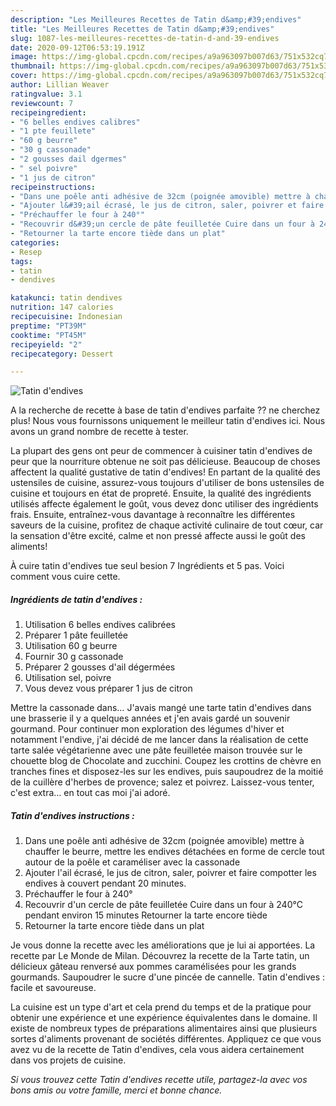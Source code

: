 ```yaml
---
description: "Les Meilleures Recettes de Tatin d&amp;#39;endives"
title: "Les Meilleures Recettes de Tatin d&amp;#39;endives"
slug: 1087-les-meilleures-recettes-de-tatin-d-and-39-endives
date: 2020-09-12T06:53:19.191Z
image: https://img-global.cpcdn.com/recipes/a9a963097b007d63/751x532cq70/tatin-dendives-photo-principale-de-la-recette.jpg
thumbnail: https://img-global.cpcdn.com/recipes/a9a963097b007d63/751x532cq70/tatin-dendives-photo-principale-de-la-recette.jpg
cover: https://img-global.cpcdn.com/recipes/a9a963097b007d63/751x532cq70/tatin-dendives-photo-principale-de-la-recette.jpg
author: Lillian Weaver
ratingvalue: 3.1
reviewcount: 7
recipeingredient:
- "6 belles endives calibres"
- "1 pte feuillete"
- "60 g beurre"
- "30 g cassonade"
- "2 gousses dail dgermes"
- " sel poivre"
- "1 jus de citron"
recipeinstructions:
- "Dans une poêle anti adhésive de 32cm (poignée amovible) mettre à chauffer le beurre, mettre les endives détachées en forme de cercle tout autour de la poêle et caraméliser avec la cassonade"
- "Ajouter l&#39;ail écrasé, le jus de citron, saler, poivrer et faire compotter les endives à couvert pendant 20 minutes."
- "Préchauffer le four à 240°"
- "Recouvrir d&#39;un cercle de pâte feuilletée Cuire dans un four à 240°C pendant environ 15 minutes Retourner la tarte encore tiède"
- "Retourner la tarte encore tiède dans un plat"
categories:
- Resep
tags:
- tatin
- dendives

katakunci: tatin dendives 
nutrition: 147 calories
recipecuisine: Indonesian
preptime: "PT39M"
cooktime: "PT45M"
recipeyield: "2"
recipecategory: Dessert

---
```



![Tatin d&#39;endives](https://img-global.cpcdn.com/recipes/a9a963097b007d63/751x532cq70/tatin-dendives-photo-principale-de-la-recette.jpg)

A la recherche de recette à base de tatin d&#39;endives parfaite ?? ne cherchez plus! Nous vous fournissons uniquement le meilleur tatin d&#39;endives ici. Nous avons un grand nombre de recette à tester.

La plupart des gens ont peur de commencer à cuisiner tatin d&#39;endives de peur que la nourriture obtenue ne soit pas délicieuse. Beaucoup de choses affectent la qualité gustative de tatin d&#39;endives! En partant de la qualité des ustensiles de cuisine, assurez-vous toujours d'utiliser de bons ustensiles de cuisine et toujours en état de propreté. Ensuite, la qualité des ingrédients utilisés affecte également le goût, vous devez donc utiliser des ingrédients frais. Ensuite, entraînez-vous davantage à reconnaître les différentes saveurs de la cuisine, profitez de chaque activité culinaire de tout cœur, car la sensation d'être excité, calme et non pressé affecte aussi le goût des aliments!

<!--inarticleads1-->

À cuire tatin d&#39;endives tue seul besion 7 Ingrédients et 5 pas. Voici comment vous cuire cette.

##### Ingrédients de tatin d&#39;endives :

1. Utilisation 6 belles endives calibrées
1. Préparer 1 pâte feuilletée
1. Utilisation 60 g beurre
1. Fournir 30 g cassonade
1. Préparer 2 gousses d&#39;ail dégermées
1. Utilisation  sel, poivre
1. Vous devez vous préparer 1 jus de citron


Mettre la cassonade dans… J&#39;avais mangé une tarte tatin d&#39;endives dans une brasserie il y a quelques années et j&#39;en avais gardé un souvenir gourmand. Pour continuer mon exploration des légumes d&#39;hiver et notamment l&#39;endive, j&#39;ai décidé de me lancer dans la réalisation de cette tarte salée végétarienne avec une pâte feuilletée maison trouvée sur le chouette blog de Chocolate and zucchini. Coupez les crottins de chèvre en tranches fines et disposez-les sur les endives, puis saupoudrez de la moitié de la cuillère d&#39;herbes de provence; salez et poivrez. Laissez-vous tenter, c&#39;est extra… en tout cas moi j&#39;ai adoré. 

<!--inarticleads2-->

##### Tatin d&#39;endives instructions :

1. Dans une poêle anti adhésive de 32cm (poignée amovible) mettre à chauffer le beurre, mettre les endives détachées en forme de cercle tout autour de la poêle et caraméliser avec la cassonade
1. Ajouter l&#39;ail écrasé, le jus de citron, saler, poivrer et faire compotter les endives à couvert pendant 20 minutes.
1. Préchauffer le four à 240°
1. Recouvrir d&#39;un cercle de pâte feuilletée Cuire dans un four à 240°C pendant environ 15 minutes Retourner la tarte encore tiède
1. Retourner la tarte encore tiède dans un plat


Je vous donne la recette avec les améliorations que je lui ai apportées. La recette par Le Monde de Milan. Découvrez la recette de la Tarte tatin, un délicieux gâteau renversé aux pommes caramélisées pour les grands gourmands. Saupoudrer le sucre d&#39;une pincée de cannelle. Tatin d&#39;endives : facile et savoureuse. 

<!--inarticleads1-->

<p>
La cuisine est un type d'art et cela prend du temps et de la pratique pour obtenir une expérience et une expérience équivalentes dans le domaine. Il existe de nombreux types de préparations alimentaires ainsi que plusieurs sortes d'aliments provenant de sociétés différentes. Appliquez ce que vous avez vu de la recette de Tatin d&#39;endives, cela vous aidera certainement dans vos projets de cuisine.
</p>

<p>
<i>Si vous trouvez cette Tatin d&#39;endives recette utile, partagez-la avec vos bons amis ou votre famille, merci et bonne chance.</i>
</p>

